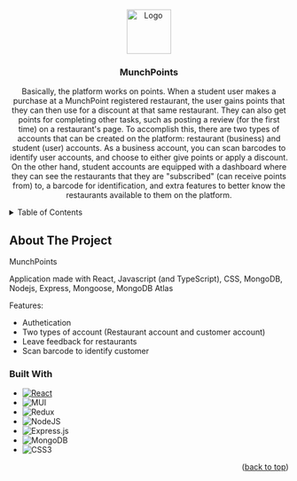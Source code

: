 <a name="readme-top"></a>

<!-- PROJECT LOGO -->
<br />
<div align="center">
  <a href="https://github.com/othneildrew/Best-README-Template">
    <img src="public/My project-1.jpg" alt="Logo" width="80" height="80">
  </a>

  <h3 align="center">MunchPoints</h3>

  <p align="center">
    Basically, the platform works on points. When a student user makes a purchase at a MunchPoint registered restaurant, the user gains points that they can then use for a discount at that same restaurant. They can also get points for completing other tasks, such as posting a review (for the first time) on a restaurant's page. To accomplish this, there are two types of accounts that can be created on the platform: restaurant (business) and student (user) accounts. As a business account, you can scan barcodes to identify user accounts, and choose to either give points or apply a discount. On the other hand, student accounts are equipped with a dashboard where they can see the restaurants that they are "subscribed" (can receive points from) to, a barcode for identification, and extra features to better know the restaurants available to them on the platform.  
    <br />
  </p>
</div>



<!-- TABLE OF CONTENTS -->
<details>
  <summary>Table of Contents</summary>
  <ol>
    <li>
      <a href="#about-the-project">About The Project</a>
      <ul>
        <li><a href="#built-with">Built With</a></li>
      </ul>
    </li>
    <li>
      <a href="#getting-started">Getting Started</a>
    </li>
  </ol>
</details>



<!-- ABOUT THE PROJECT -->
## About The Project

MunchPoints

Application made with React, Javascript (and TypeScript), CSS, MongoDB, Nodejs, Express, Mongoose, MongoDB Atlas

Features:
* Authetication
* Two types of account (Restaurant account and customer account)
* Leave feedback for restaurants
* Scan barcode to identify customer
### Built With

* [![React][React.js]][React-url]
* ![MUI](https://img.shields.io/badge/MUI-%230081CB.svg?style=for-the-badge&logo=mui&logoColor=white)
* ![Redux](https://img.shields.io/badge/redux-%23593d88.svg?style=for-the-badge&logo=redux&logoColor=white)
* ![NodeJS](https://img.shields.io/badge/node.js-6DA55F?style=for-the-badge&logo=node.js&logoColor=white)
* ![Express.js](https://img.shields.io/badge/express.js-%23404d59.svg?style=for-the-badge&logo=express&logoColor=%2361DAFB)
* ![MongoDB](https://img.shields.io/badge/MongoDB-%234ea94b.svg?style=for-the-badge&logo=mongodb&logoColor=white)
* ![CSS3](https://img.shields.io/badge/css3-%231572B6.svg?style=for-the-badge&logo=css3&logoColor=white)
<!-- GETTING STARTED -->

<p align="right">(<a href="#readme-top">back to top</a>)</p>

[React.js]: https://img.shields.io/badge/React-20232A?style=for-the-badge&logo=react&logoColor=61DAFB
[React-url]: https://reactjs.org/
